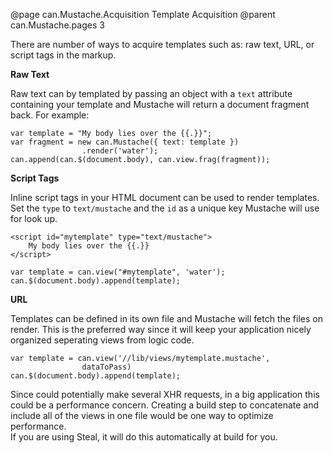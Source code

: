 @page can.Mustache.Acquisition Template Acquisition
@parent can.Mustache.pages 3

There are number of ways to acquire templates such as: raw text,
URL, or script tags in the markup.

__Raw Text__

Raw text can by templated by passing an object with a `text`
attribute containing your template and Mustache will return a 
document fragment back.  For example:

	var template = "My body lies over the {{.}}";
	var fragment = new can.Mustache({ text: template })
					.render('water');
	can.append(can.$(document.body), can.view.frag(fragment));

__Script Tags__

Inline script tags in your HTML document can be used to render 
templates.  Set the `type` to `text/mustache` and the `id` as a unique
key Mustache will use for look up.

	<script id="mytemplate" type="text/mustache">
		My body lies over the {{.}}
	</script>

	var template = can.view("#mytemplate", 'water');
	can.$(document.body).append(template);

__URL__

Templates can be defined in its own file and  Mustache will fetch the 
files on render.  This is the preferred way since it will keep your application
nicely organized seperating views from logic code. 

	var template = can.view('//lib/views/mytemplate.mustache', 
					dataToPass)
	can.$(document.body).append(template);

Since could potentially make several XHR requests, in a big application
this could be a performance concern.  Creating a build step to 
concatenate and include all of the views in one file would be one way to optimize performance.  
If you are using Steal, it will do this automatically at build for you.
